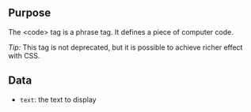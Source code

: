 ## Purpose

The &lt;code&gt; tag is a phrase tag. It defines a piece of computer code.

*Tip:* This tag is not deprecated, but it is possible to achieve richer effect with CSS.

## Data

* `text`: the text to display
